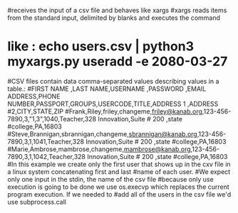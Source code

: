 #receives the input of a csv file and behaves like xargs 
#xargs reads items from the standard input, delimited by blanks and executes the command 
# like :   echo users.csv | python3 myxargs.py useradd -e 2080-03-27
#CSV files contain data comma-separated values describing values in a table.:
#FIRST NAME ,LAST NAME,USERNAME ,PASSWORD ,EMAIL ADDRESS,PHONE NUMBER,PASSPORT,GROUPS,USERCODE,TITLE,ADDRESS 1 ,ADDRESS #2,CITY,STATE,ZIP
#Frank,Riley,friley,changeme,friley@kanab.org,123-456-7890,3,"1,3",1040,Teacher,328 Innovation,Suite # 200 ,state #college,PA,16803
#Steve,Brannigan,sbrannigan,changeme,sbrannigan@kanab.org,123-456-7890,3,1,1041,Teacher,328 Innovation,Suite # 200 ,state #college,PA,16803
#Marie,Ambrose,mambrose,changeme,mambrose@kanab.org,123-456-7890,3,1,1042,Teacher,328 Innovation,Suite # 200 ,state #college,PA,16803
#In this example we create only the first  user that shows up in the cxv file in a linux system concatenating first and last #name of each user.
#We expect only one input in the stdin, the name of the csv file
#because only use execution is going to be done we use os.execvp which replaces the current program execution. If we needed to #add all of the users in the csv file we'd use subprocess.call
